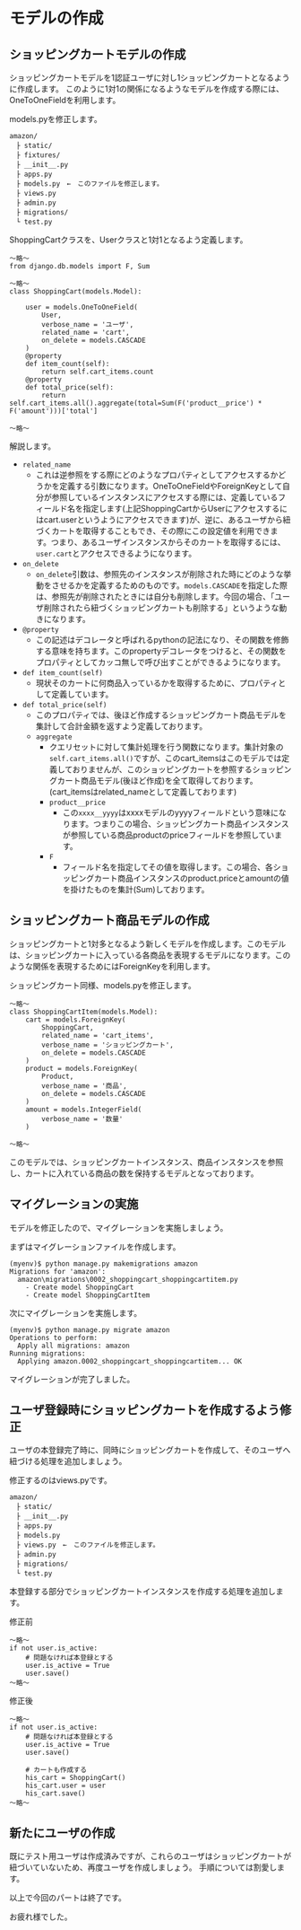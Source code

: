 # モデルの作成

## ショッピングカートモデルの作成
ショッピングカートモデルを1認証ユーザに対し1ショッピングカートとなるように作成します。
このように1対1の関係になるようなモデルを作成する際には、OneToOneFieldを利用します。

models.pyを修正します。

```
amazon/
　├ static/
　├ fixtures/
　├ __init__.py
　├ apps.py
　├ models.py　←　このファイルを修正します。
　├ views.py　
　├ admin.py
　├ migrations/
　└ test.py
```

ShoppingCartクラスを、Userクラスと1対1となるよう定義します。

```
～略～
from django.db.models import F, Sum

～略～
class ShoppingCart(models.Model):

    user = models.OneToOneField(
        User,
        verbose_name = 'ユーザ',
        related_name = 'cart',
        on_delete = models.CASCADE
    )
    @property
    def item_count(self):
        return self.cart_items.count
    @property
    def total_price(self):
        return self.cart_items.all().aggregate(total=Sum(F('product__price') * F('amount')))['total']

～略～
```

解説します。
* `related_name`
  * これは逆参照をする際にどのようなプロパティとしてアクセスするかどうかを定義する引数になります。OneToOneFieldやForeignKeyとして自分が参照しているインスタンスにアクセスする際には、定義しているフィールド名を指定します(上記ShoppingCartからUserにアクセスするにはcart.userというようにアクセスできます)が、逆に、あるユーザから紐づくカートを取得することもでき、その際にこの設定値を利用できます。つまり、あるユーザインスタンスからそのカートを取得するには、`user.cart`とアクセスできるようになります。
* `on_delete`
  * `on_delete`引数は、参照先のインスタンスが削除された時にどのような挙動をさせるかを定義するためのものです。`models.CASCADE`を指定した際は、参照先が削除されたときには自分も削除します。今回の場合、「ユーザ削除されたら紐づくショッピングカートも削除する」というような動きになります。
* `@property`
  * この記述はデコレータと呼ばれるpythonの記法になり、その関数を修飾する意味を持ちます。このpropertyデコレータをつけると、その関数をプロパティとしてカッコ無しで呼び出すことができるようになります。
* `def item_count(self)`
  * 現状そのカートに何商品入っているかを取得するために、プロパティとして定義しています。
* `def total_price(self)`
  * このプロパティでは、後ほど作成するショッピングカート商品モデルを集計して合計金額を返すよう定義しております。
  * `aggregate`
    * クエリセットに対して集計処理を行う関数になります。集計対象の`self.cart_items.all()`ですが、このcart_itemsはこのモデルでは定義しておりませんが、このショッピングカートを参照するショッピングカート商品モデル(後ほど作成)を全て取得しております。(cart_itemsはrelated_nameとして定義しております)
    * `product__price`
      * この`xxxx__yyyy`はxxxxモデルのyyyyフィールドという意味になります。つまりこの場合、ショッピングカート商品インスタンスが参照している商品productのpriceフィールドを参照しています。
    * `F`
      * フィールド名を指定してその値を取得します。この場合、各ショッピングカート商品インスタンスのproduct.priceとamountの値を掛けたものを集計(Sum)しております。

## ショッピングカート商品モデルの作成
ショッピングカートと1対多となるよう新しくモデルを作成します。このモデルは、ショッピングカートに入っている各商品を表現するモデルになります。このような関係を表現するためにはForeignKeyを利用します。

ショッピングカート同様、models.pyを修正します。

```
～略～
class ShoppingCartItem(models.Model):
    cart = models.ForeignKey(
        ShoppingCart,
        related_name = 'cart_items',
        verbose_name = 'ショッピングカート',
        on_delete = models.CASCADE
    )
    product = models.ForeignKey(
        Product,
        verbose_name = '商品',
        on_delete = models.CASCADE
    )
    amount = models.IntegerField(
        verbose_name = '数量'
    )

～略～
```

このモデルでは、ショッピングカートインスタンス、商品インスタンスを参照し、カートに入れている商品の数を保持するモデルとなっております。

## マイグレーションの実施
モデルを修正したので、マイグレーションを実施しましょう。

まずはマイグレーションファイルを作成します。
```
(myenv)$ python manage.py makemigrations amazon
Migrations for 'amazon':
  amazon\migrations\0002_shoppingcart_shoppingcartitem.py
    - Create model ShoppingCart
    - Create model ShoppingCartItem
```

次にマイグレーションを実施します。
```
(myenv)$ python manage.py migrate amazon
Operations to perform:
  Apply all migrations: amazon
Running migrations:
  Applying amazon.0002_shoppingcart_shoppingcartitem... OK
```
マイグレーションが完了しました。

## ユーザ登録時にショッピングカートを作成するよう修正
ユーザの本登録完了時に、同時にショッピングカートを作成して、そのユーザへ紐づける処理を追加しましょう。

修正するのはviews.pyです。
```
amazon/
　├ static/
　├ __init__.py
　├ apps.py
　├ models.py
　├ views.py　←　このファイルを修正します。
　├ admin.py
　├ migrations/
　└ test.py
```

本登録する部分でショッピングカートインスタンスを作成する処理を追加します。

修正前
```
～略～
if not user.is_active:
    # 問題なければ本登録とする
    user.is_active = True
    user.save()
～略～
```

修正後
```
～略～
if not user.is_active:
    # 問題なければ本登録とする
    user.is_active = True
    user.save()

    # カートも作成する
    his_cart = ShoppingCart()
    his_cart.user = user
    his_cart.save()
～略～
```
## 新たにユーザの作成
既にテスト用ユーザは作成済みですが、これらのユーザはショッピングカートが紐づいていないため、再度ユーザを作成しましょう。
手順については割愛します。

以上で今回のパートは終了です。

お疲れ様でした。
